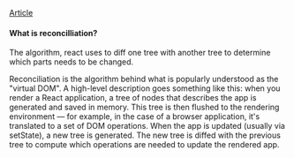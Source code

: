 [Article](https://github.com/acdlite/react-fiber-architecture)

#### What is reconcilliation?
The algorithm, react uses to diff one tree with another tree to determine which parts needs to be changed.

Reconciliation is the algorithm behind what is popularly understood as the "virtual DOM". 
A high-level description goes something like this: when you render a React application, a tree of nodes that describes the app is generated and saved in memory. This tree is then flushed to the rendering environment — for example, in the case of a browser application, it's translated to a set of DOM operations. When the app is updated (usually via setState), a new tree is generated. The new tree is diffed with the previous tree to compute which operations are needed to update the rendered app.